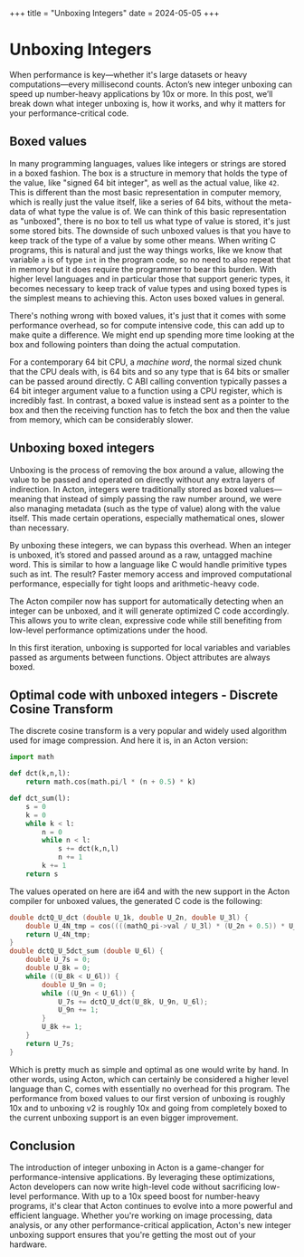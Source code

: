 +++
title = "Unboxing Integers"
date = 2024-05-05
+++

# Unboxing Integers

When performance is key—whether it's large datasets or heavy computations—every millisecond counts. Acton’s new integer unboxing can speed up number-heavy applications by 10x or more. In this post, we’ll break down what integer unboxing is, how it works, and why it matters for your performance-critical code.


## Boxed values

In many programming languages, values like integers or strings are stored in a boxed fashion. The box is a structure in memory that holds the type of the value, like "signed 64 bit integer", as well as the actual value, like `42`. This is different than the most basic representation in computer memory, which is really just the value itself, like a series of 64 bits, without the meta-data of what type the value is of. We can think of this basic representation as "unboxed", there is no box to tell us what type of value is stored, it's just some stored bits. The downside of such unboxed values is that you have to keep track of the type of a value by some other means. When writing C programs, this is natural and just the way things works, like we know that variable `a` is of type `int` in the program code, so no need to also repeat that in memory but it does require the programmer to bear this burden. With higher level languages and in particular those that support generic types, it becomes necessary to keep track of value types and using boxed types is the simplest means to achieving this. Acton uses boxed values in general. 

There's nothing wrong with boxed values, it's just that it comes with some performance overhead, so for compute intensive code, this can add up to make quite a difference. We might end up spending more time looking at the box and following pointers than doing the actual computation.

For a contemporary 64 bit CPU, a *machine word*, the normal sized chunk that the CPU deals with, is 64 bits and so any type that is 64 bits or smaller can be passed around directly. C ABI calling convention typically passes a 64 bit integer argument value to a function using a CPU register, which is incredibly fast. In contrast, a boxed value is instead sent as a pointer to the box and then the receiving function has to fetch the box and then the value from memory, which can be considerably slower.


## Unboxing boxed integers

Unboxing is the process of removing the box around a value, allowing the value to be passed and operated on directly without any extra layers of indirection. In Acton, integers were traditionally stored as boxed values—meaning that instead of simply passing the raw number around, we were also managing metadata (such as the type of value) along with the value itself. This made certain operations, especially mathematical ones, slower than necessary.

By unboxing these integers, we can bypass this overhead. When an integer is unboxed, it’s stored and passed around as a raw, untagged machine word. This is similar to how a language like C would handle primitive types such as int. The result? Faster memory access and improved computational performance, especially for tight loops and arithmetic-heavy code.

The Acton compiler now has support for automatically detecting when an integer can be unboxed, and it will generate optimized C code accordingly. This allows you to write clean, expressive code while still benefiting from low-level performance optimizations under the hood.

In this first iteration, unboxing is supported for local variables and variables passed as arguments between functions. Object attributes are always boxed.


## Optimal code with unboxed integers - Discrete Cosine Transform

The discrete cosine transform is a very popular and widely used algorithm used for image compression. And here it is, in an Acton version:

```python
import math

def dct(k,n,l):
    return math.cos(math.pi/l * (n + 0.5) * k)

def dct_sum(l):
    s = 0
    k = 0
    while k < l:
        n = 0
        while n < l:
            s += dct(k,n,l)
            n += 1
        k += 1
    return s
```

The values operated on here are i64 and with the new support in the Acton compiler for unboxed values, the generated C code is the following:

```c
double dctQ_U_dct (double U_1k, double U_2n, double U_3l) {
    double U_4N_tmp = cos((((mathQ_pi->val / U_3l) * (U_2n + 0.5)) * U_1k));
    return U_4N_tmp;
}
double dctQ_U_5dct_sum (double U_6l) {
    double U_7s = 0;
    double U_8k = 0;
    while ((U_8k < U_6l)) {
        double U_9n = 0;
        while ((U_9n < U_6l)) {
            U_7s += dctQ_U_dct(U_8k, U_9n, U_6l);
            U_9n += 1;
        }
        U_8k += 1;
    }
    return U_7s;
}
```

Which is pretty much as simple and optimal as one would write by hand. In other words, using Acton, which can certainly be considered a higher level language than C, comes with essentially no overhead for this program. The performance from boxed values to our first version of unboxing is roughly 10x and to unboxing v2 is roughly 10x and going from completely boxed to the current unboxing support is an even bigger improvement.


## Conclusion
The introduction of integer unboxing in Acton is a game-changer for performance-intensive applications. By leveraging these optimizations, Acton developers can now write high-level code without sacrificing low-level performance. With up to a 10x speed boost for number-heavy programs, it's clear that Acton continues to evolve into a more powerful and efficient language. Whether you're working on image processing, data analysis, or any other performance-critical application, Acton's new integer unboxing support ensures that you're getting the most out of your hardware.

